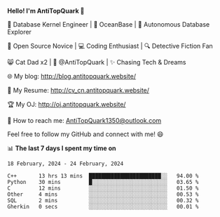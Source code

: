 
**Hello! I'm AntiTopQuark 👋**

🔧 Database Kernel Engineer | 🌊 OceanBase | 🤖 Autonomous Database Explorer

🌱 Open Source Novice | 💻 Coding Enthusiast | 🔍 Detective Fiction Fan

😸 Cat Dad x2 | 🎉 @AntiTopQuark | ✨ Chasing Tech & Dreams

🌐 My blog: http://blog.antitopquark.website/

📄 My Resume: http://cv_cn.antitopquark.website/

🏆 My OJ: http://oj.antitopquark.website/

📧 How to reach me: AntiTopQuark1350@outlook.com

Feel free to follow my GitHub and connect with me! 😄

📊 **The last 7 days I spent my time on** 

<!--START_SECTION:waka-->
```text
18 February, 2024 - 24 February, 2024

C++       13 hrs 13 mins  ███████████████████████░░   94.00 % 
Python    30 mins         █░░░░░░░░░░░░░░░░░░░░░░░░   03.65 % 
C         12 mins         ░░░░░░░░░░░░░░░░░░░░░░░░░   01.50 % 
Other     4 mins          ░░░░░░░░░░░░░░░░░░░░░░░░░   00.53 % 
SQL       2 mins          ░░░░░░░░░░░░░░░░░░░░░░░░░   00.32 % 
Gherkin   0 secs          ░░░░░░░░░░░░░░░░░░░░░░░░░   00.01 %
```
<!--END_SECTION:waka-->


